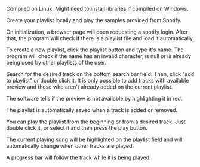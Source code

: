 Compiled on Linux. Might need to install libraries if compiled on Windows.

Create your playlist locally and play the samples provided from Spotify.

On initialization, a browser page will open requesting a spotify login. After that, the program will check if there is a playlist file  and load it automatically.

To create a new playlist, click the playlist button and type it's name. The program will check if the name has an invalid character, is null or is already being used by other playlists of the user.

Search for the desired track on the bottom search bar field. Then, click "add to playlist" or double click it. It is only possible to add tracks with available preview and those who aren't already added on the current playlist.

The software tells if the preview is not available by highlighting it in red.

The playlist is automatically saved when a track is added or removed. 

You can play the playlist from the beginning or from a desired track. Just double click it, or select it and then press the play button. 

The current playing song will be highlighted on the playlist field  and will automatically change when other tracks are played.

A progress bar will follow the track while it is being played.
